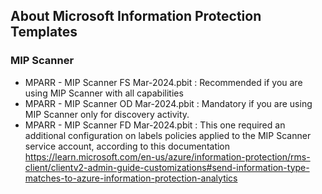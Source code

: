 ## About Microsoft Information Protection Templates

### MIP Scanner
- MPARR - MIP Scanner FS Mar-2024.pbit : Recommended if you are using MIP Scanner with all capabilities
- MPARR - MIP Scanner OD Mar-2024.pbit : Mandatory if you are using MIP Scanner only for discovery activity.
- MPARR - MIP Scanner FD Mar-2024.pbit : This one required an additional configuration on labels policies applied to the MIP Scanner service account, according to this documentation https://learn.microsoft.com/en-us/azure/information-protection/rms-client/clientv2-admin-guide-customizations#send-information-type-matches-to-azure-information-protection-analytics
